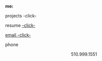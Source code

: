 **me:**

projects
-click-

resume
<a href="test.docx" download>
-click-
 
email
<a href="mailto:bharat_nair@hotmail.com">-click-</a><br>

phone
<center>  510.999.1551


